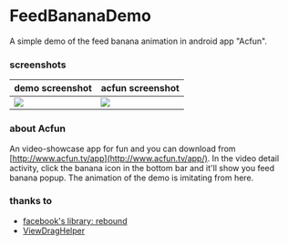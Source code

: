 # FeedBananaDemo
A simple demo of the feed banana animation in android app "Acfun".
### screenshots
| demo screenshot | acfun screenshot |
| ---- | ----- |
| ![](/Screenshot1.png) | ![](/Screenshot2.png) |
### about Acfun
An video-showcase app for fun and you can download from [http://www.acfun.tv/app](http://www.acfun.tv/app/).
In the video detail activity, click the banana icon in the bottom bar and it'll show you feed banana popup.
The animation of the demo is imitating from here.
### thanks to
* [facebook's library: rebound](https://github.com/facebook/rebound)
* [ViewDragHelper](http://developer.android.com/intl/zh-cn/reference/android/support/v4/widget/ViewDragHelper.html)
